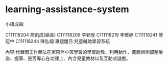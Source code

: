 # learning-assistance-system

小組成員:

C111118204 簡凱成(組長)
C111118209 李郅陞
C111118219 李雅婷
C111118241 傅冠中
C111118244 陳弘翊
 專題題目:兒童輔助學習系統  

 內容:代替因工作無法在家陪伴小孩學習的學習助教、利用動作、畫面偵測調整坐姿、握筆、是否專心在功課上、內含兒童教材以及互動式遊戲。